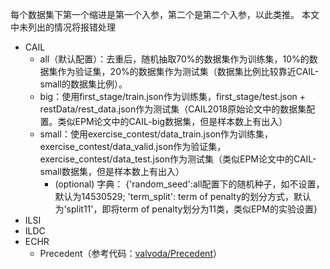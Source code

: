 每个数据集下第一个缩进是第一个入参，第二个是第二个入参，以此类推。
本文中未列出的情况将报错处理
- CAIL
    - all（默认配置）：去重后，随机抽取70%的数据集作为训练集，10%的数据集作为验证集，20%的数据集作为测试集（数据集比例比较靠近CAIL-small的数据集比例）。
    - big：使用first_stage/train.json作为训练集，first_stage/test.json + restData/rest_data.json作为测试集（CAIL2018原始论文中的数据集配置。类似EPM论文中的CAIL-big数据集，但是样本数上有出入）
    - small：使用exercise_contest/data_train.json作为训练集，exercise_contest/data_valid.json作为验证集，exercise_contest/data_test.json作为测试集（类似EPM论文中的CAIL-small数据集，但是样本数上有出入）
        - (optional) 字典：
        {'random_seed':all配置下的随机种子，如不设置，默认为14530529;
        'term_split': term of penalty的划分方式，默认为'split11'，即将term of penalty划分为11类，类似EPM的实验设置}
- ILSI
- ILDC
- ECHR
    - Precedent（参考代码：[valvoda/Precedent](https://github.com/valvoda/Precedent)）